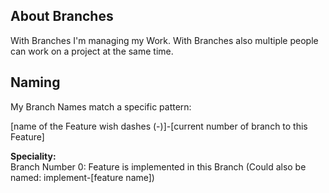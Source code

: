 ## About Branches

With Branches I'm managing my Work. With Branches also multiple people can work on a project at the same time.

## Naming

My Branch Names match a specific pattern:

[name of the Feature wish dashes (-)]-[current number of branch to this Feature]

**Speciality:** \
Branch Number 0: Feature is implemented in this Branch (Could also be named: implement-[feature name])
